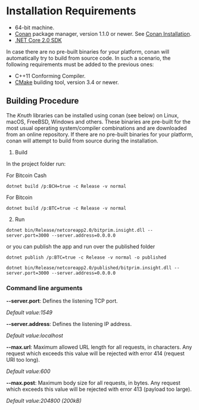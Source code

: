 # Installation Requirements

- 64-bit machine.
- [Conan](https://www.conan.io/) package manager, version 1.1.0 or newer. See [Conan Installation](http://docs.conan.io/en/latest/installation.html#install-with-pip-recommended).
- [.NET Core 2.0 SDK](https://www.microsoft.com/net/download/)


In case there are no pre-built binaries for your platform, conan will automatically try to build from source code. In such a scenario, the following requirements must be added to the previous ones:

- C++11 Conforming Compiler.
- [CMake](https://cmake.org/) building tool, version 3.4 or newer.


## Building Procedure

The *Knuth* libraries can be installed using conan (see below) on Linux, macOS, FreeBSD, Windows and others. These binaries are pre-built for the most usual operating system/compiler combinations and are downloaded from an online repository. If there are no pre-built binaries for your platform, conan will attempt to build from source during the installation.

1. Build 

In the project folder run:

For Bitcoin Cash

```
dotnet build /p:BCH=true -c Release -v normal
```

For Bitcoin

```
dotnet build /p:BTC=true -c Release -v normal
```

2. Run

```
dotnet bin/Release/netcoreapp2.0/bitprim.insight.dll --server.port=3000 --server.address=0.0.0.0
```

or you can publish the app and run over the published folder 

```
dotnet publish /p:BTC=true -c Release -v normal -o published
```

```
dotnet bin/Release/netcoreapp2.0/published/bitprim.insight.dll --server.port=3000 --server.address=0.0.0.0
```

### Command line arguments

**--server.port**: Defines the listening TCP port. 

*Default value:1549*

**--server.address**: Defines the listening IP address.

*Default value:localhost*

**--max.url**: Maximum allowed URL length for all requests, in characters. Any request
which exceeds this value will be rejected with error 414 (request URI too long).

*Default value:600*

**--max.post**: Maximum body size for all requests, in bytes. Any request
which exceeds this value will be rejected with error 413 (payload too large).

*Default value:204800 (200kB)*